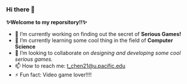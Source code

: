 ### Hi there 👋

**✨Welcome to my reporsitory!!✨** 

- 🔭 I’m currently working on finding out the secret of **Serious Games!**
- 🌱 I’m currently learning some cool thing in the field of **Computer Science**
- 👯 I’m looking to collaborate on *designing and developing some cool serious games.*
- 📫 How to reach me: t_chen21@u.pacific.edu
- ⚡ Fun fact: Video game lover!!!!

